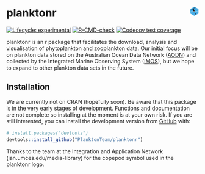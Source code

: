 
<!-- README.md is generated from README.Rmd. Please edit that file -->

# planktonr <a href='https://github.com/PlanktonTeam/planktonr'><img src='man/figures/planktonr.png' align="right" height="25" /></a>

<!-- badges: start -->

[![Lifecycle:
experimental](https://img.shields.io/badge/lifecycle-experimental-orange.svg)](https://lifecycle.r-lib.org/articles/stages.html#experimental)
[![R-CMD-check](https://github.com/PlanktonTeam/planktonr/workflows/R-CMD-check/badge.svg)](https://github.com/PlanktonTeam/planktonr/actions)
[![Codecov test
coverage](https://codecov.io/gh/PlanktonTeam/planktonr/branch/master/graph/badge.svg)](https://codecov.io/gh/PlanktonTeam/planktonr?branch=master)
<!-- badges: end -->

planktonr is an r package that facilitates the download, analysis and
visualisation of phytoplankton and zooplankton data. Our initial focus
will be on plankton data stored on the Australian Ocean Data Network
([AODN](https://portal.aodn.org.au)) and collected by the Integrated
Marine Observing System ([IMOS](www.imos.org.au)), but we hope to expand
to other plankton data sets in the future.

## Installation

We are currently not on CRAN (hopefully soon). Be aware that this
package is in the very early stages of development. Functions and
documentation are not complete so installing at the moment is at your
own risk. If you are still interested, you can install the development
version from [GitHub](https://github.com/) with:

``` r
# install.packages("devtools")
devtools::install_github("PlanktonTeam/planktonr")
```

Thanks to the team at the Integration and Application Network
(ian.umces.edu/media-library) for the copepod symbol used in the
planktonr logo.
